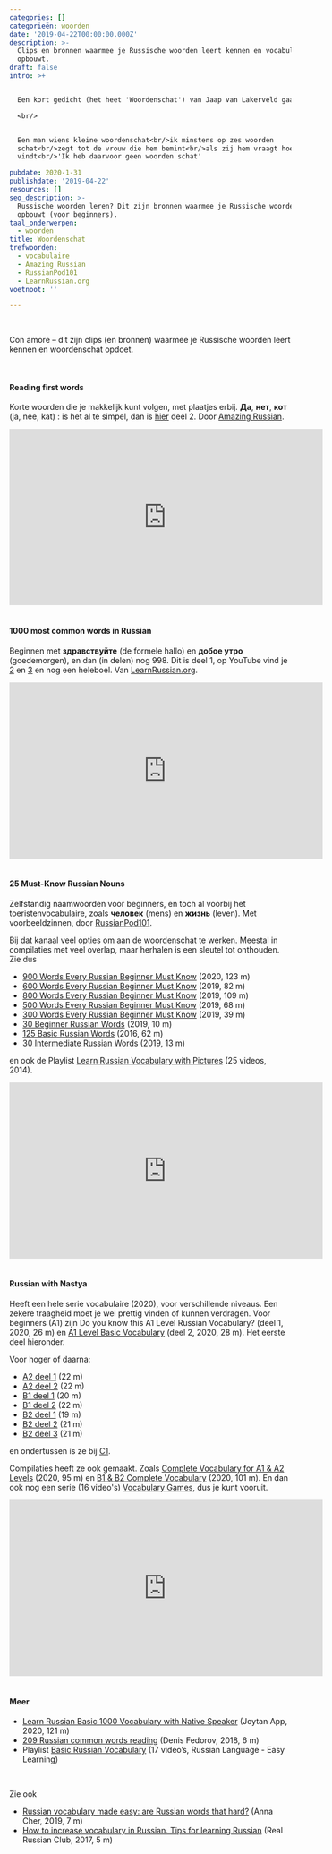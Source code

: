 ```yaml
---
categories: []
categorieën: woorden
date: '2019-04-22T00:00:00.000Z'
description: >-
  Clips en bronnen waarmee je Russische woorden leert kennen en vocabulaire
  opbouwt.
draft: false
intro: >+


  Een kort gedicht (het heet 'Woordenschat') van Jaap van Lakerveld gaat zo:

  <br/>


  Een man wiens kleine woordenschat<br/>ik minstens op zes woorden
  schat<br/>zegt tot de vrouw die hem bemint<br/>als zij hem vraagt hoe hij haar
  vindt<br/>'Ik heb daarvoor geen woorden schat'

pubdate: 2020-1-31
publishdate: '2019-04-22'
resources: []
seo_description: >-
  Russische woorden leren? Dit zijn bronnen waarmee je Russische woordenschat
  opbouwt (voor beginners).
taal_onderwerpen:
  - woorden
title: Woordenschat
trefwoorden:
  - vocabulaire
  - Amazing Russian
  - RussianPod101
  - LearnRussian.org
voetnoot: ''

---
```


<br/>

Con amore – dit zijn clips (en bronnen) waarmee je Russische woorden leert kennen en woordenschat opdoet.


<br/>

#### Reading first words

Korte woorden die je makkelijk kunt volgen, met plaatjes erbij. **Да**, **нет**, **кот** (ja, nee, kat) : is het al te simpel, dan is [hier](https://www.youtube.com/watch?v=sdVwklJ3rOA) deel 2. Door [Amazing Russian](https://www.amazingrussian.com/).

<iframe width="560" height="315"
src="https://www.youtube.com/embed/5_4nMpSdY_k"
frameborder="0" allow="accelerometer; autoplay; encrypted-media;
gyroscope; picture-in-picture" allowfullscreen></iframe>

<br/>
<br/>

#### 1000 most common words in Russian

Beginnen met **здравствуйте** (de formele hallo) en  **добое утро** (goedemorgen), en dan (in delen) nog 998. Dit is deel 1, op YouTube vind je [2](https://www.youtube.com/watch?v=XIIk3gMq0KU) en [3](https://www.youtube.com/watch?v=XjJo6-DaBbw) en nog een heleboel. Van [LearnRussian.org](http://www.learnrussian.org).

<iframe width="560" height="315"
src="https://www.youtube.com/embed/ROMiBKXUUIk"
frameborder="0" allow="accelerometer; autoplay; encrypted-media;
gyroscope; picture-in-picture" allowfullscreen></iframe>

<br/>
<br/>

#### 25 Must-Know Russian Nouns

Zelfstandig naamwoorden voor beginners, en toch al voorbij het toeristenvocabulaire, zoals **человек** (mens) en **жизнь** (leven). Met voorbeeldzinnen, door [RussianPod101](https://www.russianpod101.com/). 

Bij dat kanaal veel opties om aan de woordenschat te werken. Meestal in compilaties met veel overlap, maar herhalen is een sleutel tot onthouden. Zie dus

- [900 Words Every Russian Beginner Must Know](https://youtu.be/ibKqkxGqGu4) (2020, 123 m)
- [600 Words Every Russian Beginner Must Know](https://youtu.be/BowPY37TRxM) (2019, 82 m)
- [800 Words Every Russian Beginner Must Know](https://youtu.be/ZFqh8dkfjmw) (2019, 109 m)
- [500 Words Every Russian Beginner Must Know](https://youtu.be/utaTITSl2RQ) (2019, 68 m)
- [300 Words Every Russian Beginner Must Know](https://youtu.be/I5lVokCrqds) (2019, 39 m)
- [30 Beginner Russian Words](https://youtu.be/NOVoz4qxOME) (2019, 10 m)
- [125 Basic Russian Words](https://youtu.be/qWRhgqekGG4) (2016, 62 m)
- [30 Intermediate Russian Words](https://youtu.be/kGjx_Dfhkd4) (2019, 13 m)

en ook de Playlist [Learn Russian Vocabulary with Pictures](https://www.youtube.com/playlist?list=PLD9C088DEDD22F0DD) (25 videos, 2014).

<iframe width="560"
height="315"
src="https://www.youtube.com/embed/eScuPQSLO1g"
frameborder="0" allow="accelerometer; autoplay; encrypted-media;
gyroscope; picture-in-picture" allowfullscreen></iframe>

<br/>
<br/>

#### Russian with Nastya

Heeft een hele serie vocabulaire (2020), voor verschillende niveaus. Een zekere traagheid moet je wel prettig vinden of kunnen verdragen. Voor beginners (A1) zijn Do you know this A1 Level Russian Vocabulary? (deel 1, 2020, 26 m) en [A1 Level Basic Vocabulary](https://youtu.be/fCt2-zqYKxA) (deel 2, 2020, 28 m). Het eerste deel hieronder. 

Voor hoger of daarna: 

- [A2 deel 1](https://youtu.be/59YatLltKbI) (22 m)
- [A2 deel 2](https://youtu.be/ngYd2pFimlw) (22 m)
- [B1 deel 1](https://youtu.be/0qSSyPZ1-qM) (20 m)
- [B1 deel 2](https://youtu.be/-DImjQy5g9g) (22 m)
- [B2 deel 1](https://youtu.be/DbeR5XXKOD0) (19 m)
- [B2 deel 2](https://youtu.be/1te__SSLKGY) (21 m)
- [B2 deel 3](https://youtu.be/PZitH8ZDEAw) (21 m)

en ondertussen is ze bij [C1](https://youtu.be/U2MLUDysC60).

Compilaties heeft ze ook gemaakt. Zoals [Complete Vocabulary for A1 & A2 Levels](
https://youtu.be/6_9yC1dJueE) (2020, 95 m) en [B1 & B2 Complete Vocabulary](https://youtu.be/vXXExKpZwEI) (2020, 101 m). En dan ook nog een serie (16 video's) [Vocabulary Games](https://www.youtube.com/playlist?list=PLb5nZiuzvKAGLp5NfEGc4dfr92TFesXN5), dus je kunt vooruit.

<iframe width="560" height="315" src="https://www.youtube.com/embed/iu34lpLEWCo" frameborder="0" allow="accelerometer; autoplay; encrypted-media; gyroscope; picture-in-picture" allowfullscreen></iframe>

<br/>
<br/>

#### Meer

- [Learn Russian Basic 1000 Vocabulary with Native Speaker](https://youtu.be/n2jKrXlm5us) (Joytan App, 2020, 121 m)
- [209 Russian common words reading](https://youtu.be/L8rxg7a-gQc) (Denis Fedorov, 2018, 6 m)
- Playlist [Basic Russian Vocabulary](https://www.youtube.com/playlist?list=PLeIzf7Lndpb6yX6QwsDelSBHAdm3g_E2v) (17 video’s, Russian Language - Easy Learning)
<br/>


Zie ook

- [Russian vocabulary made easy: are Russian words that hard?](https://youtu.be/qcKBGTcTDGM) (Anna Cher, 2019, 7 m)<br/>
- [How to increase vocabulary in Russian. Tips for learning Russian](https://youtu.be/WjMtlsmjbsI) (Real Russian Club, 2017, 5 m)





